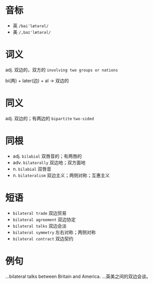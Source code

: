 # 音标

- 英 `/bai'lætərəl/`
- 美 `/,baɪ'lætərəl/`

# 词义

adj. 双边的，双方的
`involving two groups or nations`



bi(两) + later(边) + al → 双边的

# 同义

adj. 双边的；有两边的
`bipartite` `two-sided`

# 同根

- adj. `bilabial` 双唇音的；有两唇的
- adv. `bilaterally` 双边地；双方面地
- n. `bilabial` 双唇音
- n. `bilateralism` 双边主义；两侧对称；互惠主义

# 短语

- `bilateral trade` 双边贸易
- `bilateral agreement` 双边协定
- `bilateral talks` 双边会淡
- `bilateral symmetry` 左右对称；两侧对称
- `bilateral contract` 双边契约

# 例句

...bilateral talks between Britain and America.
…英美之间的双边会谈。


